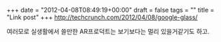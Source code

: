 +++
date = "2012-04-08T08:49:19+00:00"
draft = false
tags = ""
title = "Link post"
+++
http://techcrunch.com/2012/04/08/google-glass/



여러모로 실생활에서 쓸만한 AR프로덕트는 보기보다는 멀리 있을거같기도 하고.

